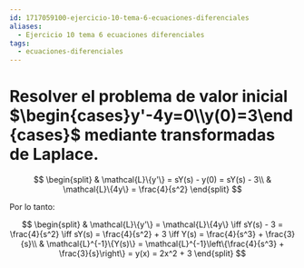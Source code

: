 ```yaml
---
id: 1717059100-ejercicio-10-tema-6-ecuaciones-diferenciales
aliases:
  - Ejercicio 10 tema 6 ecuaciones diferenciales
tags:
  - ecuaciones-diferenciales
---
```


# Resolver el problema de valor inicial $\begin{cases}y'-4y=0\\y(0)=3\end{cases}$ mediante transformadas de Laplace.

$$
\begin{split}
    & \mathcal{L}\{y'\} = sY(s) - y(0) = sY(s) - 3\\
    & \mathcal{L}\{4y\} = \frac{4}{s^2}
\end{split}
$$

Por lo tanto:

$$
\begin{split}
    & \mathcal{L}\{y'\} = \mathcal{L}\{4y\} \iff sY(s) - 3  = \frac{4}{s^2} \iff sY(s) = \frac{4}{s^2} + 3 \iff Y(s) = \frac{4}{s^3} + \frac{3}{s}\\
    & \mathcal{L}^{-1}\{Y(s)\} = \mathcal{L}^{-1}\left\{\frac{4}{s^3} + \frac{3}{s}\right\} = y(x) = 2x^2 + 3
\end{split}
$$

